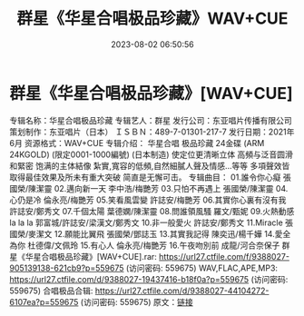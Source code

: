 ﻿---
title: 群星《华星合唱极品珍藏》WAV+CUE
date: 2023-08-02 06:50:56
categories: WAV车载音乐、镜像
tags: 华语中文
---
# 群星《华星合唱极品珍藏》[WAV+CUE]

专辑名称：华星合唱极品珍藏
专辑艺人：群星
发行公司：东亚唱片传播有限公司
策划制作：东亚唱片（日本）
ＩＳＢＮ：489-7-01301-217-7
发行日期：2021年6月
资源格式：WAV+CUE
专辑介绍：
华星合唱 极品珍藏 24金碟 (ARM 24KGOLD)
(限定0001-1000編號) (日本制造)
使定位更清晰立体 高頻与泛音圆滑和緊密 饱满的主体結像
紮實,寬容的低頻,自然細膩人聲及情感…等等
多項聲效皆取得最佳效果及所未有重大突破
简直是无懈可击。
专辑曲目：
01.誰令你心癡 張國榮/陳潔靈
02.邁向新一天 李中浩/梅艷芳
03.只怕不再遇上 張國榮/陳潔靈
04.心仍是冷 倫永亮/梅艷芳
05.笑看風雲變 許誌安/梅艷芳
06.其實你心裏有沒有我 許誌安/鄭秀文
07.千個太陽 葉德嫻/陳潔靈
08.問誰領風騷 羅文/甄妮
09.火熱動感 la la la 郭富城/許誌安/梁漢文/鄭秀文
10.非一般愛火 許誌安/鄭秀文
11.Miracle 張國榮/麥潔文
12.願能比翼飛 張國榮/鄧誌玉
13.其實我記得 陳奕迅/楊千嬅
14.愛全為你 杜德偉/文佩玲
15.有心人 倫永亮/梅艷芳
16.午夜吻別前 成龍/河合奈保子
群星《华星合唱极品珍藏》[WAV+CUE].rar: https://url27.ctfile.com/f/9388027-905139138-621cb9?p=559675
(访问密码: 559675)
WAV,FLAC,APE,MP3: https://url27.ctfile.com/d/9388027-19437416-b18f0a?p=559675
(访问密码: 559675)
合唱极品合辑: https://url27.ctfile.com/d/9388027-44104272-6107ea?p=559675
(访问密码: 559675)
原文：[链接](https://blog.sina.com.cn/s/blog_1647c7e76010312xc.html)